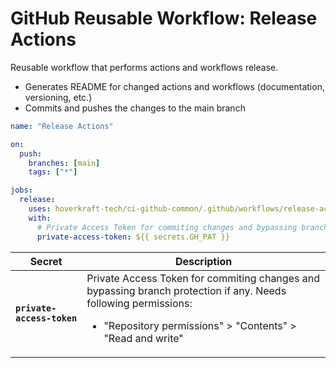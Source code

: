 <!-- start title -->

# GitHub Reusable Workflow: Release Actions

<!-- end title -->
<!-- start description -->

Reusable workflow that performs actions and workflows release.

- Generates README for changed actions and workflows (documentation, versioning, etc.)
- Commits and pushes the changes to the main branch

<!-- end description -->
<!-- start contents -->
<!-- end contents -->
<!-- start usage -->

```yaml
name: "Release Actions"

on:
  push:
    branches: [main]
    tags: ["*"]

jobs:
  release:
    uses: hoverkraft-tech/ci-github-common/.github/workflows/release-actions.yml@0.3.3
    with:
      # Private Access Token for commiting changes and bypassing branch protection if any.
      private-access-token: ${{ secrets.GH_PAT }}
```

<!-- end usage -->
<!-- start secrets -->

| **Secret**                            | **Description**                                                                                                                                                                            |
| ------------------------------------- | ------------------------------------------------------------------------------------------------------------------------------------------------------------------------------------------ |
| **<code>private-access-token</code>** | Private Access Token for commiting changes and bypassing branch protection if any. Needs following permissions: <ul><li>"Repository permissions" > "Contents" > "Read and write"</li></ul> |

<!-- end secrets -->
<!-- start inputs -->

<!-- end inputs -->

<!-- start outputs -->
<!-- end outputs -->
<!-- start [.github/ghadocs/examples/] -->
<!-- end [.github/ghadocs/examples/] -->
